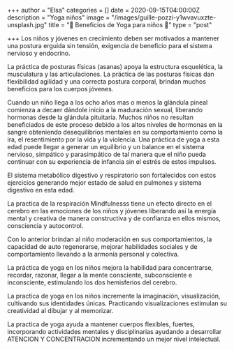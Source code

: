 +++
author = "Elsa"
categories = []
date = 2020-09-15T04:00:00Z
description = "Yoga niños"
image = "/images/guille-pozzi-y1wvavuxzte-unsplash.jpg"
title = "👦 Beneficios de Yoga para niños 👧"
type = "post"

+++
Los niños y jóvenes en crecimiento deben ser motivados a mantener una postura erguida sin tensión, exigencia de beneficio para el sistema nervioso y endocrino.

La práctica de posturas físicas (asanas) apoya la estructura esquelética, la musculatura y las articulaciones. La práctica de las posturas físicas dan flexibilidad agilidad y una correcta postura corporal, brindan muchos beneficios para los cuerpos jóvenes.

Cuando un niño llega a los ocho años mas o menos la glándula pineal comienza a decaer dándole inicio a la maduración sexual, liberando hormonas desde la glándula pituitaria. Muchos niños no resultan beneficiados de este proceso debido a los altos niveles de hormonas en la sangre obteniendo desequilibrios mentales en su comportamiento como la ira, el resentimiento por la vida y la violencia. Una práctica de yoga a esta edad puede llegar a generar un equilibrio y un balance en el sistema nervioso, simpático y parasimpático de tal manera que el niño pueda continuar con su experiencia de infancia sin el estrés de estos impulsos.

El sistema metabólico digestivo y respiratorio son fortalecidos con estos ejercicios generando mejor estado de salud en pulmones y sistema digestivo en esta edad.

La practica de la respiración Mindfulnesss tiene un efecto directo en el cerebro en las emociones de los niños y jóvenes liberando así la energía mental y creativa de manera constructiva y de confianza en ellos mismos, consciencia y autocontrol.

Con lo anterior brindan al niño moderación en sus comportamientos, la capacidad de auto regenerarse, mejorar habilidades sociales y de comportamiento llevando a la armonía personal y colectiva.

La práctica de yoga en los niños mejora la habilidad para concentrarse, recordar, razonar, llegar a la mente consciente, subconsciente e inconsciente, estimulando los dos hemisferios del cerebro.

La practica de yoga en los niños incremente la imaginación, visualización, cultivando sus identidades únicas. Practicando visualizaciones estimulan su creatividad al dibujar y al memorizar.

La practica de yoga ayuda a mantener cuerpos flexibles, fuertes, incorporando actividades mentales y disciplinarias ayudando a desarrollar ATENCION Y CONCENTRACION incrementando un mejor nivel intelectual.